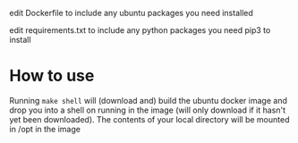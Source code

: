 edit Dockerfile to include any ubuntu packages you need installed

edit requirements.txt to include any python packages you need pip3 to install

# How to use

Running `make shell` will (download and) build the ubuntu docker image and drop you into a shell on running in the image (will only download if it hasn't yet been downloaded). The contents of your local directory will be mounted in /opt in the image

